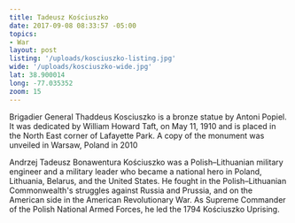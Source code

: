 ```yaml
---
title: Tadeusz Kościuszko
date: 2017-09-08 08:33:57 -05:00
topics:
- War
layout: post
listing: '/uploads/kosciuszko-listing.jpg'
wide: '/uploads/kosciuszko-wide.jpg'
lat: 38.900014
long: -77.035352
zoom: 15
---
```

Brigadier General Thaddeus Kosciuszko is a bronze statue by Antoni Popiel. It was dedicated by William Howard Taft, on May 11, 1910 and is placed in the North East corner of Lafayette Park. A copy of the monument was unveiled in Warsaw, Poland in 2010

Andrzej Tadeusz Bonawentura Kościuszko was a Polish–Lithuanian military engineer and a military leader who became a national hero in Poland, Lithuania, Belarus, and the United States. He fought in the Polish–Lithuanian Commonwealth's struggles against Russia and Prussia, and on the American side in the American Revolutionary War. As Supreme Commander of the Polish National Armed Forces, he led the 1794 Kościuszko Uprising.


